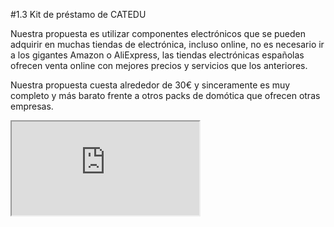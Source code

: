 #1.3 Kit de préstamo de CATEDU

Nuestra propuesta es utilizar componentes electrónicos que se pueden adquirir en muchas tiendas de electrónica, incluso online, no es necesario ir a los gigantes Amazon o AliExpress, las tiendas electrónicas españolas ofrecen venta online con mejores precios y servicios que los anteriores.

Nuestra propuesta cuesta alrededor de 30€ y sinceramente es muy completo y más barato frente a otros packs de domótica que ofrecen otras empresas.

<iframe src="https://docs.google.com/spreadsheets/d/e/2PACX-1vSY-jpciZJHgxnG8k22S6__EBUiRZPvE3zM_3qmO4-UVfRlO8p6SE77CDhnMTwkX3wDQ1O7CoaMs9Cz/pubhtml?widget=true&amp;headers=false"></iframe>




